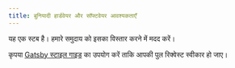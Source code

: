 ```yaml
---
title: बुनियादी हार्डवेयर और सॉफ्टवेयर आवश्यकताएँ
---
```


यह एक स्टब है। हमारे समुदाय को इसका विस्तार करने में मदद करें।

कृपया [Gatsby स्टाइल गाइड](/contributing/gatsby-style-guide/) का उपयोग करें ताकि आपकी पुल रिक्वेस्ट स्वीकार हो जाए।

